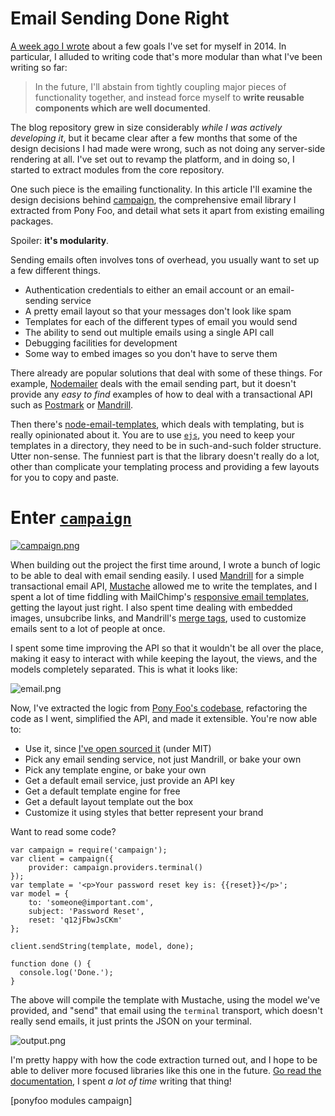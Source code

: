 # Email Sending Done Right

[A week ago I wrote][1] about a few goals I've set for myself in 2014. In particular, I alluded to writing code that's more modular than what I've been writing so far:

> In the future, I'll abstain from tightly coupling major pieces of functionality together, and instead force myself to **write reusable components which are well documented**.

The blog repository grew in size considerably _while I was actively developing it_, but it became clear after a few months that some of the design decisions I had made were wrong, such as not doing any server-side rendering at all. I've set out to revamp the platform, and in doing so, I started to extract modules from the core repository.

One such piece is the emailing functionality. In this article I'll examine the design decisions behind [campaign][2], the comprehensive email library I extracted from Pony Foo, and detail what sets it apart from existing emailing packages.

Spoiler: **it's modularity**.

  [1]: /2014/01/01/a-year-in-review "A Year in Review"
  [2]: https://github.com/bevacqua/campaign "bevacqua/campaign on GitHub"

Sending emails often involves tons of overhead, you usually want to set up a few different things.

- Authentication credentials to either an email account or an email-sending service
- A pretty email layout so that your messages don't look like spam
- Templates for each of the different types of email you would send
- The ability to send out multiple emails using a single API call
- Debugging facilities for development
- Some way to embed images so you don't have to serve them

There already are popular solutions that deal with some of these things. For example, [Nodemailer][1] deals with the email sending part, but it doesn't provide any _easy to find_ examples of how to deal with a transactional API such as [Postmark][2] or [Mandrill][3].

Then there's [node-email-templates][4], which deals with templating, but is really opinionated about it. You are to use [`ejs`][5], you need to keep your templates in a directory, they need to be in such-and-such folder structure. Utter non-sense. The funniest part is that the library doesn't really do a lot, other than complicate your templating process and providing a few layouts for you to copy and paste.

# Enter [`campaign`][6]

[![campaign.png][7]][8]

When building out the project the first time around, I wrote a bunch of logic to be able to deal with email sending easily. I used [Mandrill][9] for a simple transactional email API, [Mustache][10] allowed me to write the templates, and I spent a lot of time fiddling with MailChimp's [responsive email templates][11], getting the layout just right. I also spent time dealing with embedded images, unsubcribe links, and Mandrill's [merge tags][12], used to customize emails sent to a lot of people at once.

I spent some time improving the API so that it wouldn't be all over the place, making it easy to interact with while keeping the layout, the views, and the models completely separated. This is what it looks like:

![email.png][13]

Now, I've extracted the logic from [Pony Foo's codebase][14], refactoring the code as I went, simplified the API, and made it extensible. You're now able to:

- Use it, since [I've open sourced it][15] (under MIT)
- Pick any email sending service, not just Mandrill, or bake your own
- Pick any template engine, or bake your own
- Get a default email service, just provide an API key
- Get a default template engine for free
- Get a default layout template out the box
- Customize it using styles that better represent your brand

Want to read some code?

```
var campaign = require('campaign');
var client = campaign({
    provider: campaign.providers.terminal()
});
var template = '<p>Your password reset key is: {{reset}}</p>';
var model = {
    to: 'someone@important.com',
    subject: 'Password Reset',
    reset: 'q12jFbwJsCKm'
};

client.sendString(template, model, done);

function done () {
  console.log('Done.');
}

```

The above will compile the template with Mustache, using the model we've provided, and "send" that email using the `terminal` transport, which doesn't really send emails, it just prints the JSON on your terminal.

![output.png][16]

I'm pretty happy with how the code extraction turned out, and I hope to be able to deliver more focused libraries like this one in the future. [Go read the documentation][6], I spent _a lot of time_ writing that thing!

  [1]: https://github.com/andris9/Nodemailer "andris9/Nodemailer on GitHub"
  [2]: https://postmarkapp.com/ "Postmark Transactional Email"
  [3]: http://mandrill.com/ "Mandrill Email API"
  [4]: https://github.com/niftylettuce/node-email-templates "niftylettuce/node-email-templates on GitHub"
  [5]: https://github.com/visionmedia/ejs "visionmedia/ejs on GitHub"
  [6]: https://github.com/bevacqua/campaign "bevacqua/campaign on GitHub"
  [7]: http://i.imgur.com/BGyQlmp.png
  [8]: https://github.com/bevacqua/campaign "bevacqua/campaign on GitHub"
  [9]: http://mandrill.com/ "Mandrill Email API"
  [10]: https://github.com/janl/mustache.js "janl/mustache.js on GitHub"
  [11]: https://github.com/mailchimp/Email-Blueprints "mailchimp/Email-Blueprints on GitHub"
  [12]: http://help.mandrill.com/entries/21678522-How-do-I-use-merge-tags-to-add-dynamic-content- "How do I use merge tags to add dynamic content?"
  [13]: http://i.imgur.com/PQXuMfQ.png "Example email sent using campaign"
  [14]: https://github.com/bevacqua/ponyfoo "bevacqua/ponyfoo on GitHub"
  [15]: https://github.com/bevacqua/campaign "bevacqua/campaign on GitHub"
  [16]: http://i.imgur.com/bt8IUS9.png

[ponyfoo modules campaign]
